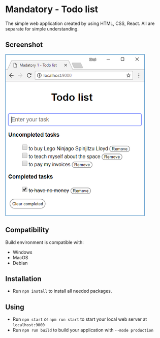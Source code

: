 # Mandatory - Todo list
The simple web application created by using HTML, CSS, React. All are separate for simple understanding.

## Screenshot
![Screenshot](src/screenshot.png)

## Compatibility
Build environment is compatible with:
* Windows
* MacOS
* Debian

## Installation
* Run `npm install` to install all needed packages.

## Using
* Run `npm start` or `npm run start` to start your local web server at `localhost:9000`
* Run `npm run build` to build your application with `--mode production`